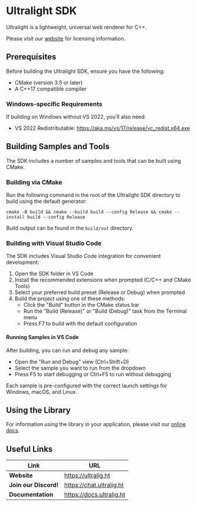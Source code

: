 # Ultralight SDK

Ultralight is a lightweight, universal web renderer for C++.

Please visit our [website](https://ultralig.ht) for licensing information.

## Prerequisites

Before building the Ultralight SDK, ensure you have the following:

 * CMake (version 3.5 or later)
 * A C++17 compatible compiler

### Windows-specific Requirements

If building on Windows without VS 2022, you'll also need:

 * VS 2022 Redistributable: https://aka.ms/vs/17/release/vc_redist.x64.exe

## Building Samples and Tools

The SDK includes a number of samples and tools that can be built using CMake.

### Building via CMake

Run the following command in the root of the Ultralight SDK directory to build using the default generator:

```
cmake -B build && cmake --build build --config Release && cmake --install build --config Release
```

Build output can be found in the `build/out` directory.

### Building with Visual Studio Code

The SDK includes Visual Studio Code integration for convenient development:

1. Open the SDK folder in VS Code
2. Install the recommended extensions when prompted (C/C++ and CMake Tools)
3. Select your preferred build preset (Release or Debug) when prompted
4. Build the project using one of these methods:
   - Click the "Build" button in the CMake status bar
   - Run the "Build (Release)" or "Build (Debug)" task from the Terminal menu
   - Press F7 to build with the default configuration

#### Running Samples in VS Code

After building, you can run and debug any sample:
- Open the "Run and Debug" view (Ctrl+Shift+D)
- Select the sample you want to run from the dropdown
- Press F5 to start debugging or Ctrl+F5 to run without debugging

Each sample is pre-configured with the correct launch settings for Windows, macOS, and Linux.

## Using the Library

For information using the library in your application, please visit our [online docs](https://docs.ultralig.ht).

## Useful Links

| Link                       | URL                                   |
| -------------------------- | ------------------------------------- |
| __Website__                | <https://ultralig.ht>                 |
| __Join our Discord!__      | <https://chat.ultralig.ht>            |
| __Documentation__          | <https://docs.ultralig.ht>            | 